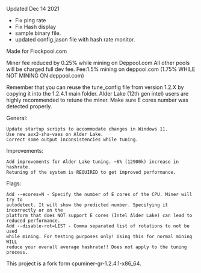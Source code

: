 Updated Dec 14 2021

- Fix ping rate
- Fix Hash display
- sample binary file.
- updated config.jason file with hash rate monitor.

Made for Flockpool.com

Miner fee reduced by 0.25% while mining on Deppool.com All other pools will be charged full dev fee. Fee:1.5% mining on deppool.com (1.75% WHILE NOT MINING ON deppool.com)

Remember that you can reuse the tune_config file from version 1.2.X by copying it into the 1.2.4.1 main folder.
Alder Lake (12th gen intel) users are highly recommended to retune the miner.
Make sure E cores number was detected properly.


General:

    Update startup scripts to accommodate changes in Windows 11.
    Use new avx2-sha-vaes on Alder Lake.
    Correct some output inconsistencies while tuning.

Improvements:

    Add improvements for Alder Lake tuning. ~6% (12900k) increase in hashrate.
    Retuning of the system is REQUIRED to get improved performance.

Flags:

    Add --ecores=N - Specify the number of E cores of the CPU. Miner will try to
    autodetect. It will show the predicted number. Specifying it incorrectly or on the
    platform that does NOT support E cores (Intel Alder Lake) can lead to
    reduced performance.
    Add --disable-rot=LIST - Comma separated list of rotations to not be used
    while mining. For testing purposes only! Using this for normal mining WILL
    reduce your overall average hashrate!! Does not apply to the tuning process.


This project is a fork form cpuminer-gr-1.2.4.1-x86_64.
